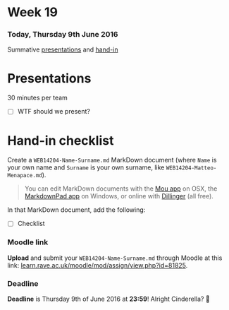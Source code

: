 # Week 19 

### Today, Thursday 9th June 2016

Summative [presentations](#presentations) and [hand-in](#hand-in-checklist)
 

# Presentations

30 minutes per team

- [ ] WTF should we present?


# Hand-in checklist

Create a `WEB14204-Name-Surname.md` MarkDown document (where `Name` is your own name and `Surname` is your own surname, like `WEB14204-Matteo-Menapace.md`).

> You can edit MarkDown documents with the [Mou app](http://25.io/mou/) on OSX, the [MarkdownPad app](http://markdownpad.com/) on Windows, or online with [Dillinger](http://dillinger.io/) (all free).

In that MarkDown document, add the following:

- [ ] Checklist

<!--
* Interviews and survey insights
* Personas
* Content map
-->

### Moodle link

**Upload** and submit your `WEB14204-Name-Surname.md` through Moodle at this link: [learn.rave.ac.uk/moodle/mod/assign/view.php?id=81825](http://learn.rave.ac.uk/moodle/mod/assignment/view.php?id=81825).

### Deadline

**Deadline** is Thursday 9th of June 2016 at **23:59**! Alright Cinderella? :high_heel:

